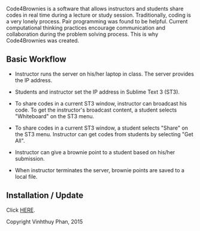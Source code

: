 Code4Brownies is a software that allows instructors and students share codes in real time during a lecture or study session.
Traditionally, coding is a very lonely process.  Pair programming was found to be helpful.  Current computational thinking practices encourage communication and collaboration during the problem solving process.  This is why Code4Brownies was created.

## Basic Workflow

+ Instructor runs the server on his/her laptop in class. The server provides the IP address.

+ Students and instructor set the IP address in Sublime Text 3 (ST3).

+ To share codes in a current ST3 window, instructor can broadcast his code.  To get the instructor's broadcast content, a student selects "Whiteboard" on the ST3 menu.

+ To share codes in a current ST3 window, a student selects "Share" on the ST3 menu.  Instructor can get codes from students by selecting "Get All".

+ Instructor can give a brownie point to a student based on his/her submission.

+ When instructor terminates the server, brownie points are saved to a local file.


## Installation / Update

Click [HERE](INSTALL).




Copyright Vinhthuy Phan, 2015
